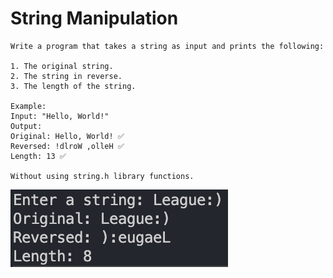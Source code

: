 # String Manipulation
    Write a program that takes a string as input and prints the following:

    1. The original string.
    2. The string in reverse.
    3. The length of the string.

    Example:
    Input: "Hello, World!"
    Output:
    Original: Hello, World! ✅
    Reversed: !dlroW ,olleH ✅
    Length: 13 ✅
    
    Without using string.h library functions. 

![Program Output](./output.png)